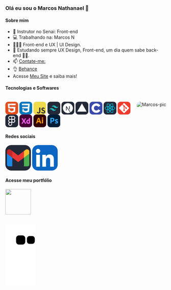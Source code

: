 ### Olá eu sou o Marcos Nathanael 👋

<!-- título  -->
<h4>Sobre mim</h4>

<div>
  
- 🔭 Instrutor no Senai: Front-end
- 💻 Trabalhando na: Marcos N
- 🧑🏽‍💻 Front-end e UX | UI Design.
- 🌱 Estudando sempre UX Design, Front-end, um dia quem sabe back-end 🤷‍♂️.
- 📫 <a href="mailto:contato.marcos.nathanael@gmail.com"> Contate-me:</a>
- 👌 <a href="https://www.behance.net/marcosnathanael" target="_blank"> Behance</a>
- Acesse <a href="https://marcosuxdesign.com/">Meu Site</a> e saiba mais!
  
</div>

<!-- título  -->
<h4>Tecnologias e Softwares</h4>

<!-- icones -->
<div style="display: inline_block"><br>
  <img align="center" alt="HTML" height="40" width="40" src="https://raw.githubusercontent.com/tandpfun/skill-icons/main/icons/HTML.svg">
  <img align="center" alt="CSS" height="40" width="40" src="https://raw.githubusercontent.com/tandpfun/skill-icons/main/icons/CSS.svg">
  <img align="center" alt="Js" stye="border-radius:5px;" height="40" width="40" src="https://raw.githubusercontent.com/tandpfun/skill-icons/main/icons/JavaScript.svg">
  <img align="center" alt="Tailwind" stye="border-radius:5px;" height="40" width="40" src="https://raw.githubusercontent.com/tandpfun/skill-icons/main/icons/TailwindCSS-Dark.svg">
  <img align="center" alt="Nextjs" stye="border-radius:5px;" height="40" width="40" src="https://raw.githubusercontent.com/tandpfun/skill-icons/main/icons/NextJS-Dark.svg">
  <img align="center" alt="Nextjs" stye="border-radius:5px;" height="40" width="40" src="https://raw.githubusercontent.com/tandpfun/skill-icons/main/icons/Vercel-Dark.svg">
  <img align="center" alt="C" height="40" width="40" src="https://raw.githubusercontent.com/tandpfun/skill-icons/main/icons/C.svg">
  <img align="center" alt="React-js" height="40" width="40" src="https://raw.githubusercontent.com/tandpfun/skill-icons/main/icons/React-Dark.svg">
  <img align="right" alt="Marcos-pic" height="150" src="https://avatars.githubusercontent.com/u/82640172?v=4" style="border-radius:10px;">
  <img align="center" alt="Git" height="40" width="40" src="https://raw.githubusercontent.com/tandpfun/skill-icons/main/icons/Git.svg">
  <img align="center" alt="Figma" height="40" width="40" src="https://raw.githubusercontent.com/tandpfun/skill-icons/main/icons/Figma-Dark.svg">
  <img align="center" alt="Adobe XD" height="40" width="40" src="https://github.com/tandpfun/skill-icons/blob/main/icons/XD.svg">
  <img align="center" alt="Adobe Photoshop" height="40" width="40" src="https://github.com/tandpfun/skill-icons/blob/main/icons/Illustrator.svg">
  <img align="center" alt="Adobe Photoshop" height="40" width="40" src="https://github.com/tandpfun/skill-icons/blob/main/icons/Photoshop.svg">
</div>

<!-- título  -->
<h4>Redes sociais</h4>

<!-- bloco contato  -->
<div> 
  <a href ="mailto:contato.marcos.nathanael@gmail.com"><img height="80" width="80" src="https://raw.githubusercontent.com/tandpfun/skill-icons/main/icons/Gmail-Dark.svg" target="_blank"></a>
  <a href="https://www.linkedin.com/in/marcos-nathanael-b39936196" target="_blank"><img height="80" width="80" src="https://github.com/tandpfun/skill-icons/raw/main/icons/LinkedIn.svg" target="_blank"></a> 
</div>

<!-- título  -->
<h4>Acesse meu portfólio</h4>

<!-- bloco Portifolio  -->
<div>
   <a href ="https://marcosuxdesign.com/"><img height="80" width="80" src="https://marcosuxdesign.com/favicon.ico" target="_blank"></a>
</div>
<!-- linha  -->
<h2 dir="auto"></h2>

<div>
<!-- a cobra  -->
  
![Snake animation](https://github.com/RazielID752/RazielID752/blob/output/github-contribution-grid-snake.svg)
  
</div>
